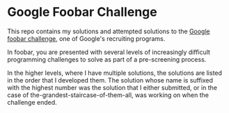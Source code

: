 # Google Foobar Challenge

This repo contains my solutions and attempted solutions to the [Google foobar challenge](https://foobar.withgoogle.com/), one of Google's recruiting programs.

In foobar, you are presented with several levels of increasingly difficult programming challenges to solve as part of a pre-screening process.

In the higher levels, where I have multiple solutions, the solutions are listed in the order that I developed them. The solution whose name is suffixed with the highest number was the solution that I either submitted, or in the case of the-grandest-staircase-of-them-all, was working on when the challenge ended.
